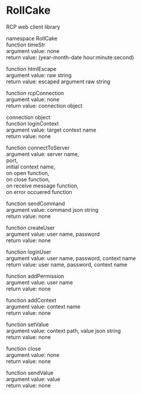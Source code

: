 RollCake
========

RCP web client library

namespace RollCake  
function timeStr  
argument value: none  
return value: (year-month-date hour:minute:second)  
  
function htmlEscape  
argument value: raw string  
return value: escaped argument raw string  
  
function rcpConnection  
argument value: none  
return value: connection object  
  
connection object  
function loginContext  
argument value: target context name  
return value: none  
  
function connectToServer  
argument value: server name,   
port,   
initial context name,  
on open function,  
on close function,  
on receive message function,  
on error occuered function  
  
function sendCommand  
argument value: command json string  
return value: none  

function createUser  
argument value: user name, password  
return value: none  

function loginUser  
argument value: user name, password, context name  
return value: user name, password, context name  
  
function addPermission  
argument value: user name  
return value: none  
  
function addContext  
argument value: context name  
return value: none  
  
function setValue  
argument value: context path, value json string  
return value: none  
  
function close  
argument value: none  
return value: none  
  
function sendValue  
argument value: value  
return value: none  